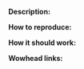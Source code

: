 [/]: # (REMBEMBER! Add links to things related to the bug using for example http://wowhead.com)

**Description:**


**How to reproduce:**


**How it should work:**


**Wowhead links:**

